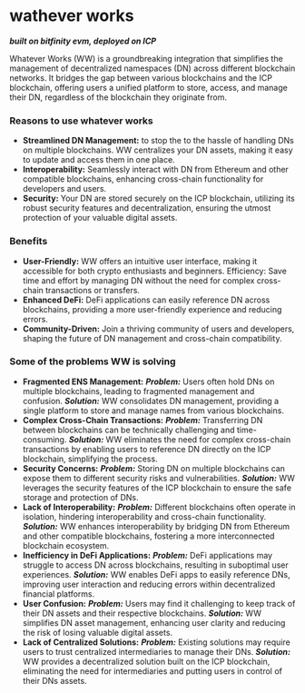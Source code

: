 # wathever works 
***built on bitfinity evm, deployed on ICP***

Whatever Works (WW) is a groundbreaking integration that simplifies the management of decentralized namespaces (DN) across different blockchain networks. It bridges the gap between various blockchains and the ICP blockchain, offering users a unified platform to store, access, and manage their DN, regardless of the blockchain they originate from.

### Reasons to use whatever works

- **Streamlined DN Management:** to stop the to the hassle of handling DNs on multiple blockchains. WW centralizes your DN assets, making it easy to update and access them in one place.
- **Interoperability:** Seamlessly interact with DN from Ethereum and other compatible blockchains, enhancing cross-chain functionality for developers and users.
- **Security:** Your DN are stored securely on the ICP blockchain, utilizing its robust security features and decentralization, ensuring the utmost protection of your valuable digital assets.


### Benefits

- **User-Friendly:** WW offers an intuitive user interface, making it accessible for both crypto enthusiasts and beginners.
Efficiency: Save time and effort by managing DN without the need for complex cross-chain transactions or transfers.
- **Enhanced DeFi:** DeFi applications can easily reference DN across blockchains, providing a more user-friendly experience and reducing errors.
- **Community-Driven:** Join a thriving community of users and developers, shaping the future of DN management and cross-chain compatibility.

### Some of the problems WW is solving 

- **Fragmented ENS Management:**
***Problem:*** Users often hold DNs on multiple blockchains, leading to fragmented management and confusion.
***Solution:*** WW consolidates DN management, providing a single platform to store and manage names from various blockchains.
- **Complex Cross-Chain Transactions:**
***Problem:*** Transferring DN between blockchains can be technically challenging and time-consuming.
***Solution:*** WW eliminates the need for complex cross-chain transactions by enabling users to reference DN directly on the ICP blockchain, simplifying the process.
- **Security Concerns:**
***Problem:*** Storing DN on multiple blockchains can expose them to different security risks and vulnerabilities.
***Solution:*** WW leverages the security features of the ICP blockchain to ensure the safe storage and protection of DNs.
- **Lack of Interoperability:**
***Problem:*** Different blockchains often operate in isolation, hindering interoperability and cross-chain functionality.
***Solution:*** WW enhances interoperability by bridging DN from Ethereum and other compatible blockchains, fostering a more interconnected blockchain ecosystem.
- **Inefficiency in DeFi Applications:**
***Problem:*** DeFi applications may struggle to access DN across blockchains, resulting in suboptimal user experiences.
***Solution:*** WW enables DeFi apps to easily reference DNs, improving user interaction and reducing errors within decentralized financial platforms.
- **User Confusion:**
***Problem:*** Users may find it challenging to keep track of their DN assets and their respective blockchains.
***Solution:*** WW simplifies DN asset management, enhancing user clarity and reducing the risk of losing valuable digital assets.
- **Lack of Centralized Solutions:**
***Problem:*** Existing solutions may require users to trust centralized intermediaries to manage their DNs.
***Solution:*** WW provides a decentralized solution built on the ICP blockchain, eliminating the need for intermediaries and putting users in control of their DNs assets.

